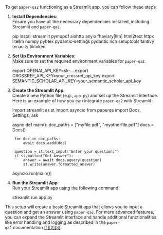 To get `paper-qa2` functioning as a Streamlit app, you can follow these steps:

1. **Install Dependencies**:  
    Ensure you have all the necessary dependencies installed, including Streamlit and `paper-qa2`.
    
    pip install streamlit pymupdf aiohttp anyio fhaviary[llm] html2text httpx litellm numpy pybtex pydantic-settings pydantic rich setuptools tantivy tenacity tiktoken
    
2. **Set Up Environment Variables**:  
    Make sure to set the required environment variables for `paper-qa2`.
    
    export OPENAI_API_KEY=sk-...
    export CROSSREF_API_KEY=your_crossref_api_key
    export SEMANTIC_SCHOLAR_API_KEY=your_semantic_scholar_api_key
    
3. **Create the Streamlit App**:  
    Create a new Python file (e.g., `app.py`) and set up the Streamlit interface. Here is an example of how you can integrate `paper-qa2` with Streamlit:
    
    import streamlit as st
    import asyncio
    from paperqa import Docs, Settings, ask
    
    async def main():
        doc_paths = ["myfile.pdf", "myotherfile.pdf"]
        docs = Docs()
    
        for doc in doc_paths:
            await docs.aadd(doc)
    
        question = st.text_input("Enter your question:")
        if st.button("Get Answer"):
            answer = await docs.aquery(question)
            st.write(answer.formatted_answer)
    
    asyncio.run(main())
    
4. **Run the Streamlit App**:  
    Run your Streamlit app using the following command:
    
    streamlit run app.py
    

This setup will create a basic Streamlit app that allows you to input a question and get an answer using `paper-qa2`. For more advanced features, you can expand the Streamlit interface and handle additional functionalities like error handling and logging as described in the `paper-qa2` documentation [[1]](https://github.com/Future-House/paper-qa/blob/main/README.md)[[2]](https://github.com/Future-House/paper-qa/blob/main/paperqa/llms.py)[[3]](https://github.com/Future-House/paper-qa/blob/main/paperqa/docs.py).
